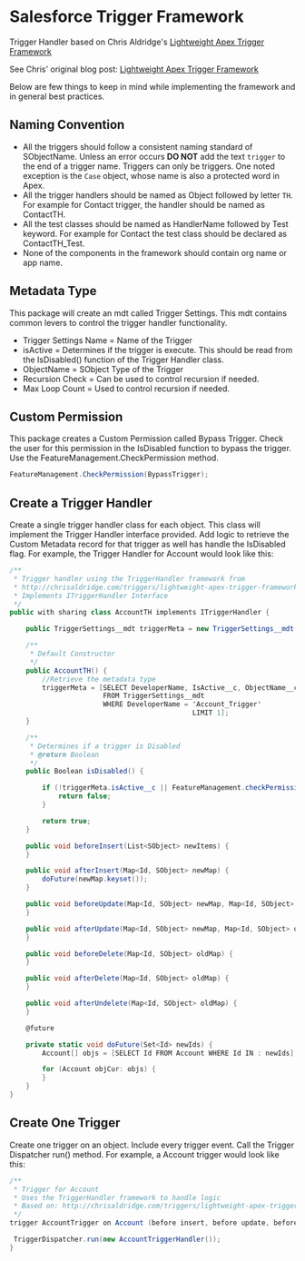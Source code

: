 # Salesforce Trigger Framework

Trigger Handler based on Chris Aldridge's [Lightweight Apex Trigger Framework](https://github.com/ChrisAldridge/Lightweight-Trigger-Framework)

See Chris' original blog post: [Lightweight Apex Trigger Framework](http://chrisaldridge.com/triggers/lightweight-apex-trigger-framework/)

Below are few things to keep in mind while implementing the framework and in general best practices.

## Naming Convention

* All the triggers should follow a consistent naming standard of SObjectName. Unless an error occurs __DO NOT__ add the text `trigger` to the end of a trigger name. Triggers can only be triggers. One noted exception is the `Case` object, whose name is also a protected word in Apex.
* All the trigger handlers should be named as Object followed by letter `TH`. For example for Contact trigger, the handler should be named as ContactTH.
* All the test classes should be named as HandlerName followed by Test keyword. For example for Contact the test class should be declared as ContactTH_Test.
* None of the components in the framework should contain org name or app name.

## Metadata Type

This package will create an mdt called Trigger Settings. This mdt contains common levers to control the trigger handler functionality.

* Trigger Settings Name = Name of the Trigger
* isActive = Determines if the trigger is execute. This should be read from the IsDisabled() function of the Trigger Handler class.
* ObjectName = SObject Type of the Trigger
* Recursion Check = Can be used to control recursion if needed.
* Max Loop Count = Used to control recursion if needed.

## Custom Permission

This package creates a Custom Permission called Bypass Trigger. Check the user for this permission in the IsDisabled function to bypass the trigger. Use the FeatureManagement.CheckPermission method.

``` csharp
FeatureManagement.CheckPermission(BypassTrigger);
```

## Create a Trigger Handler

Create a single trigger handler class for each object. This class will implement the Trigger Handler interface provided. Add logic to retrieve the Custom Metadata record for that trigger as well has handle the IsDisabled flag. For example, the Trigger Handler for Account would look like this:

```csharp
/**
 * Trigger handler using the TriggerHandler framework from
 * http://chrisaldridge.com/triggers/lightweight-apex-trigger-framework/
 * Implements ITriggerHandler Interface
 */
public with sharing class AccountTH implements ITriggerHandler {

    public TriggerSettings__mdt triggerMeta = new TriggerSettings__mdt();

    /**
     * Default Constructor
     */
    public AccountTH() {
        //Retrieve the metadata type
        triggerMeta = [SELECT DeveloperName, IsActive__c, ObjectName__c, CheckRecursion__c, LoopCountMax__c
                       FROM TriggerSettings__mdt
                       WHERE DeveloperName = 'Account_Trigger'
                                             LIMIT 1];
    }

    /**
     * Determines if a trigger is Disabled
     * @return Boolean
     */
    public Boolean isDisabled() {

        if (!triggerMeta.isActive__c || FeatureManagement.checkPermission('Bypass_Trigger')) {
            return false;
        }

        return true;
    }

    public void beforeInsert(List<SObject> newItems) {
    }

    public void afterInsert(Map<Id, SObject> newMap) {
        doFuture(newMap.keyset());
    }

    public void beforeUpdate(Map<Id, SObject> newMap, Map<Id, SObject> oldMap) {
    }

    public void afterUpdate(Map<Id, SObject> newMap, Map<Id, SObject> oldMap) {
    }

    public void beforeDelete(Map<Id, SObject> oldMap) {
    }

    public void afterDelete(Map<Id, SObject> oldMap) {
    }

    public void afterUndelete(Map<Id, SObject> oldMap) {
    }

    @future

    private static void doFuture(Set<Id> newIds) {
        Account[] objs = [SELECT Id FROM Account WHERE Id IN : newIds];

        for (Account objCur: objs) {
        }
    }
}
```

## Create One Trigger

Create one trigger on an object. Include every trigger event. Call the Trigger Dispatcher run() method. For example, a Account trigger would look like this:

``` csharp
/**
 * Trigger for Account
 * Uses the TriggerHandler framework to handle logic
 * Based on: http://chrisaldridge.com/triggers/lightweight-apex-trigger-framework/
 */
trigger AccountTrigger on Account (before insert, before update, before delete, after insert, after update, after delete, after undelete) {

 TriggerDispatcher.run(new AccountTriggerHandler());
}
```
